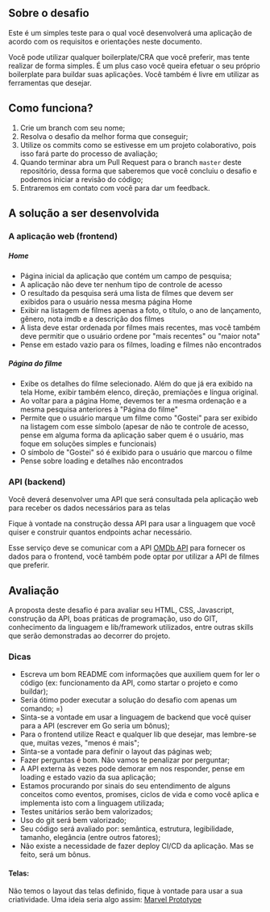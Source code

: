 ## Sobre o desafio

Este é um simples teste para o qual você desenvolverá uma aplicação de acordo com os requisitos e orientações neste documento.

Você pode utilizar qualquer boilerplate/CRA que você preferir, mas tente realizar de forma simples. É um plus caso você queira efetuar o seu próprio boilerplate para buildar suas aplicações. Você também é livre em utilizar as ferramentas que desejar.

## Como funciona?

1.  Crie um branch com seu nome;
2.  Resolva o desafio da melhor forma que conseguir;
3.  Utilize os commits como se estivesse em um projeto colaborativo, pois isso fará parte do processo de avaliação;
4.  Quando terminar abra um Pull Request para o branch `master` deste repositório, dessa forma que saberemos que você concluiu o desafio e podemos iniciar a revisão do código;
5.  Entraremos em contato com você para dar um feedback.

## A solução a ser desenvolvida

### A aplicação web (frontend)

##### Home 
- Página inicial da aplicação que contém um campo de pesquisa;
- A aplicação não deve ter nenhum tipo de controle de acesso
- O resultado da pesquisa será uma lista de filmes que devem ser exibidos para o usuário nessa mesma página Home
- Exibir na listagem de filmes apenas a foto, o título, o ano de lançamento, gênero, nota imdb e a descrição dos filmes
- A lista deve estar ordenada por filmes mais recentes, mas você também deve permitir que o usuário ordene por "mais recentes" ou "maior nota"
- Pense em estado vazio para os filmes, loading e filmes não encontrados

##### Página do filme
- Exibe os detalhes do filme selecionado. Além do que já era exibido na tela Home, exibir também elenco, direção, premiações e língua original.
- Ao voltar para a página Home, devemos ter a mesma ordenação e a mesma pesquisa anteriores à "Página do filme"
- Permite que o usuário marque um filme como "Gostei" para ser exibido na listagem com esse símbolo (apesar de não te controle de acesso, pense em alguma forma da aplicação saber quem é o usuário, mas foque em soluções simples e funcionais)
- O símbolo de "Gostei" só é exibido para o usuário que marcou o filme
- Pense sobre loading e detalhes não encontrados
  
### API (backend)
Você deverá desenvolver uma API que será consultada pela aplicação web para receber os dados necessários para as telas

Fique à vontade na construção dessa API para usar a linguagem que você quiser e construir quantos endpoints achar necessário.

Esse serviço deve se comunicar com a API [OMDb API](http://www.omdbapi.com/) para fornecer os dados para o frontend, você também pode optar por utilizar a API de filmes que preferir.

## Avaliação
A proposta deste desafio é para avaliar seu HTML, CSS, Javascript, construção da API, boas práticas de programação, uso do GIT, conhecimento da linguagem e lib/framework utilizados, entre outras skills que serão demonstradas ao decorrer do projeto.

### Dicas

* Escreva um bom README com informações que auxiliem quem for ler o código (ex: funcionamento da API, como startar o projeto e como buildar);
* Seria ótimo poder executar a solução do desafio com apenas um comando; =)
* Sinta-se a vontade em usar a linguagem de backend que você quiser para a API (escrever em Go seria um bônus);
* Para o frontend utilize React e qualquer lib que desejar, mas lembre-se que, muitas vezes, "menos é mais";
* Sinta-se a vontade para definir o layout das páginas web;
* Fazer perguntas é bom. Não vamos te penalizar por perguntar;
* A API externa às vezes pode demorar em nos responder, pense em loading e estado vazio da sua aplicação;
* Estamos procurando por sinais do seu entendimento de alguns conceitos como eventos, promises, ciclos de vida e como você aplica e implementa isto com a linguagem utilizada;
* Testes unitários serão bem valorizados;
* Uso do git será bem valorizado;
* Seu código será avaliado por: semântica, estrutura, legibilidade, tamanho, elegância (entre outros fatores);
* Não existe a necessidade de fazer deploy CI/CD da aplicação. Mas se feito, será um bônus.

#### Telas:

Não temos o layout das telas definido, fique à vontade para usar a sua criatividade.
Uma ideia seria algo assim: [Marvel Prototype](https://marvelapp.com/3cj0i64/screen/52947277)  
